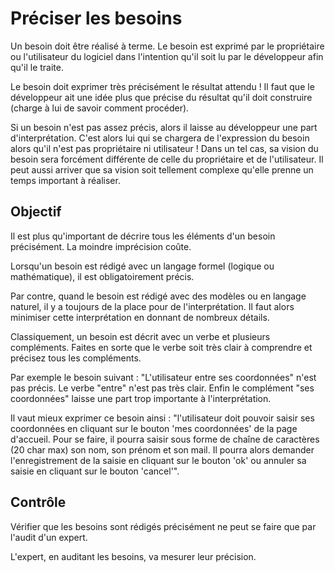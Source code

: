 Préciser les besoins
===================

Un besoin doit être réalisé à terme. Le besoin est exprimé par le propriétaire ou l'utilisateur du logiciel dans l'intention qu'il soit lu par le développeur afin qu'il le traite.

Le besoin doit exprimer très précisément le résultat attendu ! Il faut que le développeur ait une idée plus que précise du résultat qu'il doit construire (charge à lui de savoir comment procéder).

Si un besoin n'est pas assez précis, alors il laisse au développeur une part d'interprétation. C'est alors lui qui se chargera de l'expression du besoin alors qu'il n'est pas propriétaire ni utilisateur !
Dans un tel cas, sa vision du besoin sera forcément différente de celle du propriétaire et de l'utilisateur. Il peut aussi arriver que sa vision soit tellement complexe qu'elle prenne un temps important à réaliser.

Objectif
--------

Il est plus qu'important de décrire tous les éléments d'un besoin précisément. La moindre imprécision coûte.

Lorsqu'un besoin est rédigé avec un langage formel (logique ou mathématique), il est obligatoirement précis.

Par contre, quand le besoin est rédigé avec des modèles ou en langage naturel, il y a toujours de la place pour de l'interprétation. Il faut alors minimiser cette interprétation en donnant de nombreux détails.

Classiquement, un besoin est décrit avec un verbe et plusieurs compléments. Faites en sorte que le verbe soit très clair à comprendre et précisez tous les compléments.

Par exemple le besoin suivant : "L'utilisateur entre ses coordonnées" n'est pas précis. Le verbe "entre" n'est pas très clair. Enfin le complément "ses coordonnées" laisse une part trop importante à l'interprétation.

Il vaut mieux exprimer ce besoin ainsi : "l'utilisateur doit pouvoir saisir ses coordonnées en cliquant sur le bouton 'mes coordonnées' de la page d'accueil. Pour se faire, il pourra saisir sous forme de chaîne de caractères (20 char max) son nom, son prénom et son mail. Il pourra alors demander l'enregistrement de la saisie en cliquant sur le bouton 'ok' ou annuler sa saisie en cliquant sur le bouton 'cancel'".

Contrôle
--------

Vérifier que les besoins sont rédigés précisément ne peut se faire que par l'audit d'un expert.

L'expert, en auditant les besoins, va mesurer leur précision.
